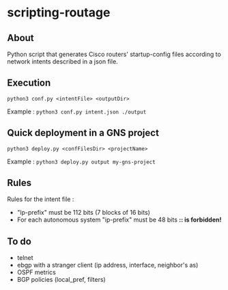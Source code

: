 # scripting-routage

## About
Python script that generates Cisco routers' startup-config files according to network intents described in a json file.


## Execution
`python3 conf.py <intentFile> <outputDir>`

Example : 
`python3 conf.py intent.json ./output`

## Quick deployment in a GNS project
`python3 deploy.py <confFilesDir> <projectName>`

Example : 
`python3 deploy.py output my-gns-project`

## Rules
Rules for the intent file :
 - "lp-prefix" must be 112 bits (7 blocks of 16 bits)
 - For each autonomous system "ip-prefix" must be 48 bits **:: is forbidden!**

## To do
 - telnet 
 - ebgp with a stranger client (ip address, interface, neighbor's as)
 - OSPF metrics
 - BGP policies (local_pref, filters)
